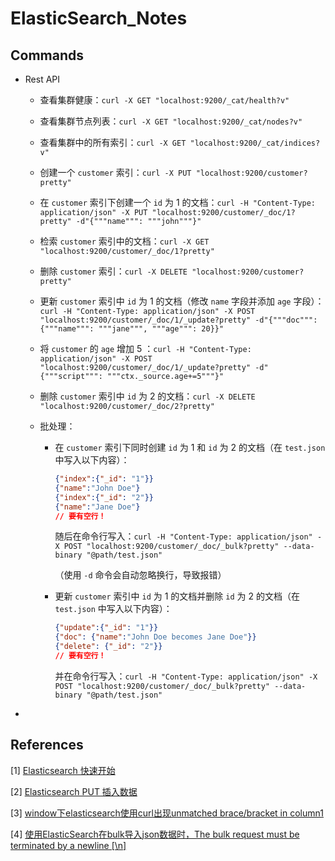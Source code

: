 # ElasticSearch_Notes

## Commands

- Rest API

  - 查看集群健康：`curl -X GET "localhost:9200/_cat/health?v"`
  
  - 查看集群节点列表：`curl -X GET "localhost:9200/_cat/nodes?v"`
  
  - 查看集群中的所有索引：`curl -X GET "localhost:9200/_cat/indices?v"`
  
  - 创建一个 `customer` 索引：`curl -X PUT "localhost:9200/customer?pretty"`
  
  - 在 `customer` 索引下创建一个 `id` 为 1 的文档：`curl -H "Content-Type: application/json" -X PUT "localhost:9200/customer/_doc/1?pretty" -d"{"""name""": """john"""}"`
  
  - 检索 `customer` 索引中的文档：`curl -X GET "localhost:9200/customer/_doc/1?pretty"`
  
  - 删除 `customer` 索引：`curl -X DELETE "localhost:9200/customer?pretty"`
  
  - 更新 `customer` 索引中 `id` 为 1 的文档（修改 `name` 字段并添加 `age` 字段）：`curl -H "Content-Type: application/json" -X POST "localhost:9200/customer/_doc/1/_update?pretty" -d"{"""doc""": {"""name""": """jane""", """age""": 20}}"`
  
  - 将 `customer` 的 `age` 增加 5 ：`curl -H "Content-Type: application/json" -X POST "localhost:9200/customer/_doc/1/_update?pretty" -d"{"""script""": """ctx._source.age+=5"""}"`
  
  - 删除 `customer` 索引中 `id` 为 2 的文档：`curl -X DELETE "localhost:9200/customer/_doc/2?pretty"`
  
  - 批处理：
  
    - 在 `customer` 索引下同时创建 `id` 为 1 和 `id` 为 2 的文档（在 `test.json` 中写入以下内容）：
    
      ```json
      {"index":{"_id": "1"}}
      {"name":"John Doe"}
      {"index":{"_id": "2"}}
      {"name":"Jane Doe"}
      // 要有空行！
      
      ```
      
      随后在命令行写入：`curl -H "Content-Type: application/json" -X POST "localhost:9200/customer/_doc/_bulk?pretty" --data-binary "@path/test.json"`
      
      （使用 `-d` 命令会自动忽略换行，导致报错）
    
    - 更新 `customer` 索引中 `id` 为 1 的文档并删除 `id` 为 2 的文档（在 `test.json` 中写入以下内容）：
    
      ```json
      {"update":{"_id": "1"}}
      {"doc": {"name":"John Doe becomes Jane Doe"}}
      {"delete": {"_id": "2"}}
      // 要有空行！
      
      ```
      
      并在命令行写入：`curl -H "Content-Type: application/json" -X POST "localhost:9200/customer/_doc/_bulk?pretty" --data-binary "@path/test.json"`

- 

## References

[1] [Elasticsearch 快速开始](https://www.e-learn.cn/content/java/1078247)

[2] [Elasticsearch PUT 插入数据](https://www.cnblogs.com/wjm956/p/9925353.html)

[3] [window下elasticsearch使用curl出现unmatched brace/bracket in column1](https://blog.csdn.net/johline/article/details/78794224)

[4] [使用ElasticSearch在bulk导入json数据时，The bulk request must be terminated by a newline [\n]](https://blog.csdn.net/qq_36525906/article/details/103180776)
